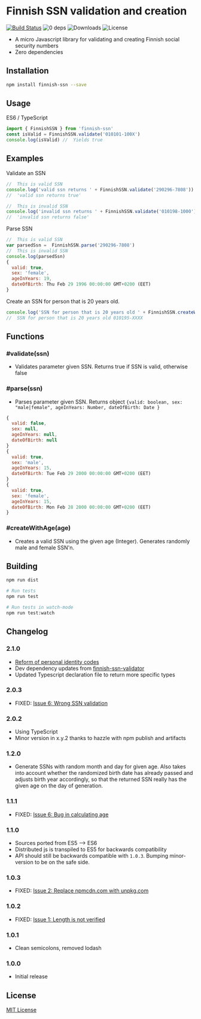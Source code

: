 # Finnish SSN validation and creation

[![Build Status](https://travis-ci.org/vkomulai/finnish-ssn.svg?branch=master)](https://travis-ci.org/vkomulai/finnish-ssn) ![0 deps](https://david-dm.org/vkomulai/finnish-ssn.svg) ![Downloads](https://img.shields.io/npm/dt/finnish-ssn.svg) ![License](https://img.shields.io/npm/l/finnish-ssn.svg)

- A micro Javascript library for validating and creating Finnish social security numbers
- Zero dependencies

## Installation

```sh
npm install finnish-ssn --save
```

## Usage

ES6 / TypeScript

```js
import { FinnishSSN } from 'finnish-ssn'
const isValid = FinnishSSN.validate('010101-100X')
console.log(isValid) //  Yields true
```

## Examples

Validate an SSN

```js
//  This is valid SSN
console.log('valid ssn returns ' + FinnishSSN.validate('290296-7808'))
//  'valid ssn returns true'

//  This is invalid SSN
console.log('invalid ssn returns ' + FinnishSSN.validate('010198-1000'))
//  'invalid ssn returns false'
```

Parse SSN

```js
//  This is valid SSN
var parsedSsn =  FinnishSSN.parse('290296-7808')
//  This is invalid SSN
console.log(parsedSsn)
{
  valid: true,
  sex: 'female',
  ageInYears: 19,
  dateOfBirth: Thu Feb 29 1996 00:00:00 GMT+0200 (EET)
}
```

Create an SSN for person that is 20 years old.

```js
console.log('SSN for person that is 20 years old ' + FinnishSSN.createWithAge(20))
//  SSN for person that is 20 years old 010195-XXXX
```

## Functions

### #validate(ssn)

- Validates parameter given SSN. Returns true if SSN is valid, otherwise false

### #parse(ssn)

- Parses parameter given SSN. Returns object `{valid: boolean, sex: "male|female", ageInYears: Number, dateOfBirth: Date }`

```js
{
  valid: false,
  sex: null,
  ageInYears: null,
  dateOfBirth: null
}
{
  valid: true,
  sex: 'male',
  ageInYears: 15,
  dateOfBirth: Tue Feb 29 2000 00:00:00 GMT+0200 (EET)
}
{
  valid: true,
  sex: 'female',
  ageInYears: 15,
  dateOfBirth: Mon Feb 28 2000 00:00:00 GMT+0200 (EET)
}
```

### #createWithAge(age)

- Creates a valid SSN using the given age (Integer). Generates randomly male and female SSN'n.

## Building

```sh
npm run dist

# Run tests
npm run test

# Run tests in watch-mode
npm run test:watch
```

## Changelog

### 2.1.0

- [Reform of personal identity codes](https://dvv.fi/en/reform-of-personal-identity-code)
- Dev dependency updates from [finnish-ssn-validator](https://github.com/orangitfi/finnish-ssn-validator)
- Updated Typescript declaration file to return more specific types

### 2.0.3

- FIXED: [Issue 6: Wrong SSN validation](https://github.com/vkomulai/finnish-ssn/issues/9)

### 2.0.2

- Using TypeScript
- Minor version in x.y.2 thanks to hazzle with npm publish and artifacts

### 1.2.0

- Generate SSNs with random month and day for given age. Also takes into account whether the randomized birth date has already passed and adjusts birth year accordingly, so that the returned SSN really has the given age on the day of generation.

### 1.1.1

- FIXED: [Issue 6: Bug in calculating age](https://github.com/vkomulai/finnish-ssn/issues/6)

### 1.1.0

- Sources ported from ES5 --> ES6
- Distributed js is transpiled to ES5 for backwards compatibility
- API should still be backwards compatible with `1.0.3`. Bumping minor-version to be on the safe side.

### 1.0.3

- FIXED: [Issue 2: Replace npmcdn.com with unpkg.com](https://github.com/vkomulai/finnish-ssn/issues/2)

### 1.0.2

- FIXED: [Issue 1: Length is not verified](https://github.com/vkomulai/finnish-ssn/issues/1)

### 1.0.1

- Clean semicolons, removed lodash

### 1.0.0

- Initial release

## License

[MIT License](LICENSE)
